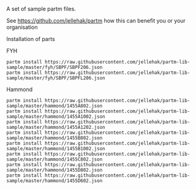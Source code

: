 A set of sample partm files.

See https://github.com/jellehak/partm how this can benefit you or your organisation

Installation of parts

FYH

    partm install https://raw.githubusercontent.com/jellehak/partm-lib-sample/master/fyh/SBPF/SBPF206.json
    partm install https://raw.githubusercontent.com/jellehak/partm-lib-sample/master/fyh/SBPF/SBPFL206.json

Hammond

    partm install https://raw.githubusercontent.com/jellehak/partm-lib-sample/master/hammond/1455A802.json
    partm install https://raw.githubusercontent.com/jellehak/partm-lib-sample/master/hammond/1455A1002.json
    partm install https://raw.githubusercontent.com/jellehak/partm-lib-sample/master/hammond/1455A1202.json
    partm install https://raw.githubusercontent.com/jellehak/partm-lib-sample/master/hammond/1455B802.json
    partm install https://raw.githubusercontent.com/jellehak/partm-lib-sample/master/hammond/1455B1002.json
    partm install https://raw.githubusercontent.com/jellehak/partm-lib-sample/master/hammond/1455C802.json
    partm install https://raw.githubusercontent.com/jellehak/partm-lib-sample/master/hammond/1455D802.json
    partm install https://raw.githubusercontent.com/jellehak/partm-lib-sample/master/hammond/1455D602.json